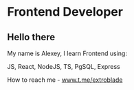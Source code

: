 # Frontend Developer
## Hello there
My name is Alexey,
I learn Frontend using:

JS, React, NodeJS, TS, PgSQL, Express

How to reach me - www.t.me/extroblade
